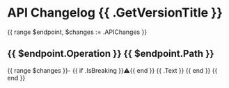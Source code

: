 # API Changelog {{ .GetVersionTitle }}
{{ range $endpoint, $changes := .APIChanges }}
## {{ $endpoint.Operation }} {{ $endpoint.Path }}
{{ range $changes }}- {{ if .IsBreaking }}:warning:{{ end }} {{ .Text }}
{{ end }}
{{ end }}
